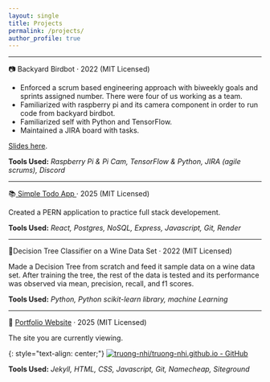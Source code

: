 ```yaml
---
layout: single
title: Projects
permalink: /projects/
author_profile: true
---
```

---
<!--(https://github.com/R-Has/Racer-4-->
📷 Backyard Birdbot &middot; 2022 (MIT Licensed)
* Enforced a scrum based engineering approach with biweekly goals and sprints assigned number. There were four of us working as a team.
* Familiarized with raspberry pi and its camera component in order to run code from backyard birdbot.
* Familiarized self with Python and TensorFlow.
* Maintained a JIRA board with tasks.

 [Slides here](..\assets\ppt\Backyard_BirdBot_Racer4.pdf).

 **Tools Used:** *Raspberry Pi & Pi Cam, TensorFlow & Python, JIRA (agile scrums), Discord*

---
📚[
Simple Todo App
](https://pern-todo-fe.onrender.com/
) &middot; 2025 (MIT Licensed)

Created a PERN application to practice full stack developement. 

**Tools Used:** *React, Postgres, NoSQL, Express, Javascript, Git, Render*


---
🍷Decision Tree Classifier on a Wine Data Set
 &middot; 2022 (MIT Licensed)
 
Made a Decision Tree from scratch and feed it sample data on a wine data set. After training the tree, the rest of the data is tested and its performance was observed via  mean, precision, recall, and f1 scores.

**Tools Used:** *Python, Python scikit-learn library, machine Learning*

---
📄 [Portfolio Website](https://github.com/truong-nhi/truong-nhi.github.io) &middot; 2025 (MIT Licensed)

The site you are currently viewing. 


 
{: style="text-align: center;"}
[![truong-nhi/truong-nhi.github.io - GitHub](https://gh-card.dev/repos/truong-nhi/truong-nhi.github.io.svg)](https://github.com/truong-nhi/truong-nhi.github.io)

**Tools Used:** *Jekyll, HTML, CSS, Javascript, Git, Namecheap, Siteground*

